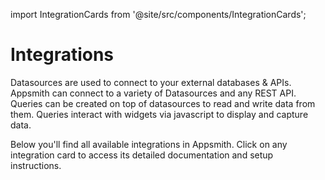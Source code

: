import IntegrationCards from '@site/src/components/IntegrationCards';


# Integrations

Datasources are used to connect to your external databases & APIs. Appsmith can connect to a variety of Datasources and any REST API. Queries can be created on top of datasources to read and write data from them. Queries interact with widgets via javascript to display and capture data.

Below you'll find all available integrations in Appsmith. Click on any integration card to access its detailed documentation and setup instructions.


<IntegrationCards />
